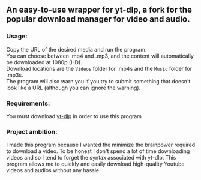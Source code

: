 ## An easy-to-use wrapper for yt-dlp, a fork for the popular download manager for video and audio.

### Usage:
Copy the URL of the desired media and run the program. <br/> You can choose between .mp4 and .mp3, and the content will automatically be downloaded at 1080p (HD). <br/> Download locations are the `Videos` folder for .mp4s and the `Music` folder for .mp3s. <br/> The program will also warn you if you try to submit something that doesn't look like a URL (although you can ignore the warning).

### Requirements:
You must download [yt-dlp](https://github.com/yt-dlp/yt-dlp) in order to use this program

### Project ambition:
I made this program because I wanted the minimize the brainpower required to download a video. To be honest I don't spend a lot of time downloading videos and so I tend to forget the syntax associated with yt-dlp. This program allows me to quickly and easily download high-quality Youtube videos and audios without any hassle.